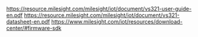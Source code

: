 https://resource.milesight.com/milesight/iot/document/vs321-user-guide-en.pdf
https://resource.milesight.com/milesight/iot/document/vs321-datasheet-en.pdf
https://www.milesight.com/iot/resources/download-center/#firmware-sdk
